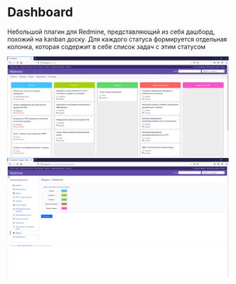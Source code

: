 # Dashboard  

Небольшой плагин для Redmine, представляющий из себя дашборд, похожий на kanban доску.
Для каждого статуса формируется отдельная колонка, которая содержит в себе список задач с этим статусом

![Alt text](/screenshots/screen1.png)
![Alt text](/screenshots/screen2.png)